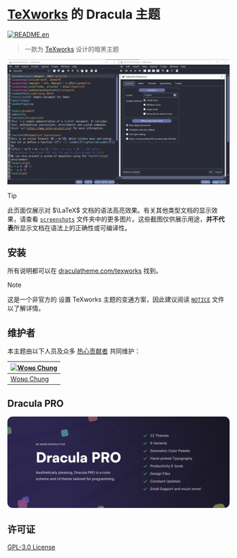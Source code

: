 # [TeXworks](https://tug.org/texworks/) 的 Dracula 主题

[![README.en](https://img.shields.io/badge/README-English-BD93F9?style=flat-square&logo=ReadMe&logoColor=BD93F9&labelColor=282A36)](./README.md)

> 一款为 [TeXworks](https://tug.org/texworks/) 设计的暗黑主题

![Screenshot](./screenshots/LaTeX.png)

> [!TIP]  
> 此页面仅展示对 $\LaTeX$ 文档的语法高亮效果。有关其他类型文档的显示效果，请查看 [`screenshots`](./screenshots) 文件夹中的更多图片。这些截图仅供展示用途，**并不代表**所显示文档在语法上的正确性或可编译性。

## 安装

所有说明都可以在 [draculatheme.com/texworks](https://draculatheme.com/texworks) 找到。

> [!NOTE]  
> 这是一个非官方的 设置 TeXworks 主题的变通方案，因此建议阅读 [`NOTICE`](./NOTICE.md) 文件以了解详情。

## 维护者

本主题由以下人员及众多 [热心贡献者](https://github.com/dracula/texworks/graphs/contributors) 共同维护：

| [![Wᴏɴɢ Chung](https://github.com/chataeseok.png?size=100)](https://github.com/zenorocha) |
| ----------------------------------------------------------------------------------------- |
| [Wᴏɴɢ Chung](https://github.com/chataeseok)                                               |

## Dracula PRO

[![Dracula PRO](./.github/dracula-pro.png)](https://draculatheme.com/pro)

## 许可证

[GPL-3.0 License](./LICENSE)
